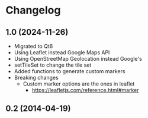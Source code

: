 # Changelog

## 1.0 (2024-11-26)

- Migrated to Qt6
- Using Leaflet instead Google Maps API
- Using OpenStreetMap Geolocation instead Google's
- setTileSet to change the tile set
- Added functions to generate custom markers
- Breaking changes
	- Custom marker options are the ones in leaflet
		- https://leafletjs.com/reference.html#marker

## 0.2 (2014-04-19)




